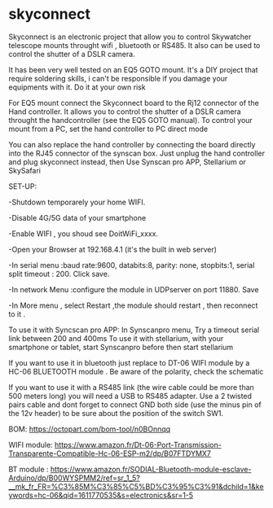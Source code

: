 # skyconnect



Skyconnect is an electronic project that allow you to control Skywatcher telescope mounts throught wifi , bluetooth or RS485. 
It also can be used to control the shutter of a DSLR camera.

It has been very well tested on an EQ5 GOTO mount.
It's a DIY project that require soldering skills, i can't be responsible if you damage your equipments with it. Do it at your own risk

For EQ5 mount connect the Skyconnect board to the Rj12 connector of the Hand controller.
It allows you to control the shutter of a DSLR camera throught the handcontroller (see the EQ5 GOTO manual). 
To control your mount from a PC, set the hand controller to PC direct mode

You can also replace the hand controller by connecting the board directly into the RJ45 connector of the synscan box.
Just unplug the hand controller and plug skyconnect instead, then Use Synscan pro APP, Stellarium or SkySafari

SET-UP:

-Shutdown temporarely your home WIFI.

-Disable 4G/5G data of your smartphone

-Enable WIFI , you shoud see DoitWiFi_xxxx.

-Open your Browser at 192.168.4.1 (it's the built in web server)

-In serial menu :baud rate:9600, databits:8, parity: none, stopbits:1, serial split timeout : 200. Click save.

-In network Menu :configure the module in UDPserver on port 11880. Save

-In More menu , select Restart ,the module should restart , then reconnect to it . 

To use it with Syncscan pro APP: In Synscanpro menu, Try a timeout serial link between 200 and 400ms
To use it with stellarium, with your smartphone or tablet, start Synscanpro before then start stellarium

If you want to use it in bluetooth just replace to DT-06 WIFI module by a HC-06 BLUETOOTH module . Be aware of the polarity, check the schematic

If you want to use it with a RS485 link (the wire cable could be more than 500 meters long) you will need a USB to RS485 adapter.
Use a 2 twisted pairs cable and dont forget to connect GND both side (use the minus pin of the 12v header) to be sure about the position of the switch SW1.

BOM: https://octopart.com/bom-tool/n0BOnnqq


WIFI module: https://www.amazon.fr/Dt-06-Port-Transmission-Transparente-Compatible-Hc-06-ESP-m2/dp/B07FTDYMX7


BT module  : https://www.amazon.fr/SODIAL-Bluetooth-module-esclave-Arduino/dp/B00WYSPMM2/ref=sr_1_5?__mk_fr_FR=%C3%85M%C3%85%C5%BD%C3%95%C3%91&dchild=1&keywords=hc-06&qid=1611770535&s=electronics&sr=1-5
